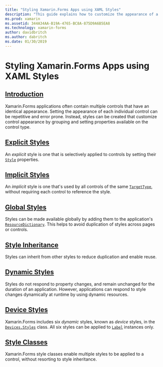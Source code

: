 ```yaml
---
title: "Styling Xamarin.Forms Apps using XAML Styles"
description: "This guide explains how to customize the appearance of a Xamarin.Forms application by using XAML styles."
ms.prod: xamarin
ms.assetid: 344A34AA-B19A-4765-BC8A-875D9A6B5EA8
ms.technology: xamarin-forms
author: davidbritch
ms.author: dabritch
ms.date: 01/30/2019
---
```


# Styling Xamarin.Forms Apps using XAML Styles

## [Introduction](introduction.md)

Xamarin.Forms applications often contain multiple controls that have an identical appearance. Setting the appearance of each individual control can be repetitive and error prone. Instead, styles can be created that customize control appearance by grouping and setting properties available on the control type.

## [Explicit Styles](explicit.md)

An *explicit* style is one that is selectively applied to controls by setting their [`Style`](xref:Xamarin.Forms.VisualElement.Style) properties.

## [Implicit Styles](implicit.md)

An *implicit* style is one that's used by all controls of the same [`TargetType`](xref:Xamarin.Forms.Style.TargetType), without requiring each control to reference the style.

## [Global Styles](application.md)

Styles can be made available globally by adding them to the application's [`ResourceDictionary`](xref:Xamarin.Forms.ResourceDictionary). This helps to avoid duplication of styles across pages or controls.

## [Style Inheritance](inheritance.md)

Styles can inherit from other styles to reduce duplication and enable reuse.

## [Dynamic Styles](dynamic.md)

Styles do not respond to property changes, and remain unchanged for the duration of an application. However, applications can respond to style changes dynamically at runtime by using dynamic resources.

## [Device Styles](device.md)

Xamarin.Forms includes six *dynamic* styles, known as *device* styles, in the [`Devices.Styles`](xref:Xamarin.Forms.Device.Styles) class. All six styles can be applied to [`Label`](xref:Xamarin.Forms.Label) instances only.

## [Style Classes](style-class.md)

Xamarin.Forms style classes enable multiple styles to be applied to a control, without resorting to style inheritance.
